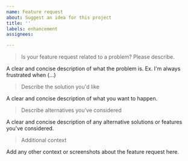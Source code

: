 ```yaml
---
name: Feature request
about: Suggest an idea for this project
title: ''
labels: enhancement
assignees: 

---
```


> Is your feature request related to a problem? Please describe.

A clear and concise description of what the problem is. Ex. I'm always frustrated when (...)

> Describe the solution you'd like

A clear and concise description of what you want to happen.

> Describe alternatives you've considered

A clear and concise description of any alternative solutions or features you've considered.

> Additional context

Add any other context or screenshots about the feature request here.
